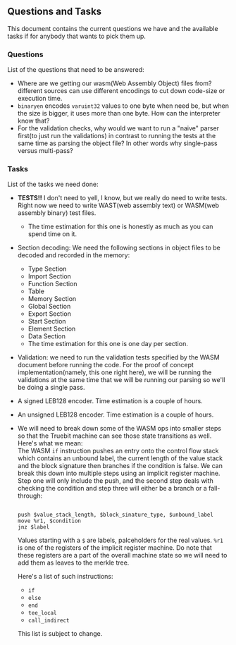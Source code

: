 ## Questions and Tasks

This document contains the current questions we have and the available tasks if for anybody that wants to pick them up.<br/>

### Questions
List of the questions that need to be answered:<br/>
* Where are we getting our wasm(Web Assembly Object) files from? different sources can use different encodings to cut down code-size or execution time.<br/>
* `binaryen` encodes `varuint32` values to one byte when need be, but when the size is bigger, it uses more than one byte. How can the interpreter know that?<br/>
* For the validation checks, why would we want to run a "naive" parser first(to just run the validations) in contrast to running the tests at the same time as parsing the object file? In other words why single-pass versus multi-pass?<br/>

### Tasks
List of the tasks we need done:<br/>

* **TESTS!!** I don't need to yell, I know, but we really do need to write tests. Right now we need to write WAST(web assembly text) or WASM(web assembly binary) test files.<br/>
  * The time estimation for this one is honestly as much as you can spend time on it.<br/>
* Section decoding: We need the following sections in object files to be decoded and recorded in the memory:<br/>
  * Type Section
  * Import Section
  * Function Section
  * Table
  * Memory Section
  * Global Section
  * Export Section
  * Start Section
  * Element Section
  * Data Section
  * The time estimation for this one is one day per section.<br/>
* Validation: we need to run the validation tests specified by the WASM document before running the code. For the proof of concept implementation(namely, this one right here), we will be running the validations at the same time that we will be running our parsing so we'll be doing a single pass.<br/>
* A signed LEB128 encoder. Time estimation is a couple of hours.<br/>
* An unsigned LEB128 encoder. Time estimation is a couple of hours.<br/>
* We will need to break down some of the WASM ops into smaller steps so that the Truebit machine can see those state transitions as well. Here's what we mean:<br/>
The WASM `if` instruction pushes an entry onto the control flow stack which contains an unbound label, the current length of the value stack and the block signature then branches if the condition is false. We can break this down into multiple steps using an implicit register machine. Step one will only include the push, and the second step deals with checking the condition and step three will either be a branch or a fall-through:<br/>

  ```

  push $value_stack_length, $block_sinature_type, $unbound_label
  move %r1, $condition
  jnz $label

  ```
  Values starting with a `$` are labels, palceholders for the real values. `%r1` is one of the registers of the implicit register machine. Do note that these registers are a part of the overall machine state so we will need to add them as leaves to the merkle tree.<br/>

  Here's a list of such instructions:<br/>
  * `if`
  * `else`
  * `end`
  * `tee_local`
  * `call_indirect`

  This list is subject to change.<br/>
